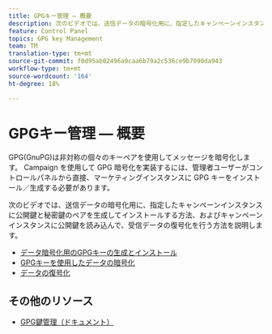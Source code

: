 ```yaml
---
title: GPGキー管理 — 概要
description: 次のビデオでは、送信データの暗号化用に、指定したキャンペーンインスタンスに公開鍵と秘密鍵のペアを生成してインストールする方法、およびキャンペーンインスタンスに公開鍵を読み込んで、受信データの復号化を行う方法を説明します。
feature: Control Panel
topics: GPG key Management
team: TM
translation-type: tm+mt
source-git-commit: f0d95ab02496a9caa6b79a2c536ce9b7090da943
workflow-type: tm+mt
source-wordcount: '164'
ht-degree: 18%

---
```



# GPGキー管理 — 概要

GPG(GnuPG)は非対称の個々のキーペアを使用してメッセージを暗号化します。 Campaign を使用して GPG 暗号化を実装するには、管理者ユーザーがコントロールパネルから直接、マーケティングインスタンスに GPG キーをインストール／生成する必要があります。

次のビデオでは、送信データの暗号化用に、指定したキャンペーンインスタンスに公開鍵と秘密鍵のペアを生成してインストールする方法、およびキャンペーンインスタンスに公開鍵を読み込んで、受信データの復号化を行う方法を説明します。

* [データ暗号化用のGPGキーの生成とインストール](./generating-and-installing-gpg-keys-for-data-encryption.md)
* [GPGキーを使用したデータの暗号化](./using-a-gpg-key-to-encrypt-data.md)
* [データの復号化](./decrypting-data.md)

## その他のリソース

* [GPG鍵管理（ドキュメント）](https://docs.adobe.com/content/help/en/control-panel/using/instances-settings/gpg-keys-management.html)
